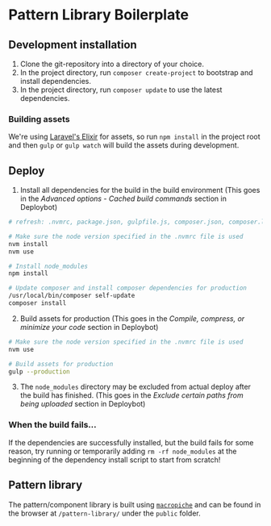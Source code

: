# Pattern Library Boilerplate

## Development installation
1. Clone the git-repository into a directory of your choice.
2. In the project directory, run `composer create-project` to bootstrap and install dependencies.
3. In the project directory, run `composer update` to use the latest dependencies.

### Building assets
We're using [Laravel's Elixir](http://laravel.com/docs/elixir) for assets, so run `npm install` in the project root
and then `gulp` or `gulp watch` will build the assets during development.

## Deploy
1. Install all dependencies for the build in the build environment
(This goes in the *Advanced options* - *Cached build commands* section in Deploybot)
```bash
# refresh: .nvmrc, package.json, gulpfile.js, composer.json, composer.lock

# Make sure the node version specified in the .nvmrc file is used
nvm install
nvm use

# Install node_modules
npm install

# Update composer and install composer dependencies for production
/usr/local/bin/composer self-update
composer install
```
2. Build assets for production
(This goes in the *Compile, compress, or minimize your code* section in Deploybot)
```bash
# Make sure the node version specified in the .nvmrc file is used
nvm use

# Build assets for production
gulp --production
```
3. The `node_modules` directory may be excluded from actual deploy after the build has finished.
(This goes in the *Exclude certain paths from being uploaded* section in Deploybot)

### When the build fails...
If the dependencies are successfully installed, but the build fails for some reason,
try running or temporarily adding `rm -rf node_modules` at the beginning of the dependency install script
to start from scratch!

## Pattern library
The pattern/component library is built using [`macropiche`](https://github.com/fewagency/macropiche)
and can be found in the browser at `/pattern-library/` under the `public` folder. 
